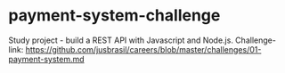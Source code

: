 # payment-system-challenge
Study project - build a REST API with Javascript and Node.js. Challenge-link: https://github.com/jusbrasil/careers/blob/master/challenges/01-payment-system.md
